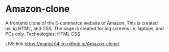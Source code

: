 # Amazon-clone
A frontend clone of the E-commerce website of Amazon. This is created using HTML, and CSS. The page is created for big screens i.e, laptops, and PCs only.
Technologies:
             HTML
             CSS

LIVE link
https://manish14iitg.github.io/Amazon-clone/
